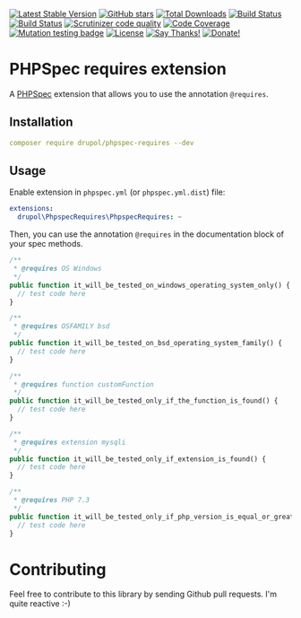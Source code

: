 [![Latest Stable Version](https://img.shields.io/packagist/v/drupol/phpspec-requires.svg?style=flat-square)](https://packagist.org/packages/drupol/phpspec-requires)
 [![GitHub stars](https://img.shields.io/github/stars/drupol/phpspec-requires.svg?style=flat-square)](https://packagist.org/packages/drupol/phpspec-requires)
 [![Total Downloads](https://img.shields.io/packagist/dt/drupol/phpspec-requires.svg?style=flat-square)](https://packagist.org/packages/drupol/phpspec-requires)
 [![Build Status](https://img.shields.io/travis/drupol/phpspec-requires/master.svg?style=flat-square)](https://travis-ci.org/drupol/phpspec-requires)
 [![Build Status](https://img.shields.io/appveyor/ci/drupol/phpspec-requires.svg?style=flat-square)](https://ci.appveyor.com/project/drupol/phpspec-requires)
 [![Scrutinizer code quality](https://img.shields.io/scrutinizer/quality/g/drupol/phpspec-requires/master.svg?style=flat-square)](https://scrutinizer-ci.com/g/drupol/phpspec-requires/?branch=master)
 [![Code Coverage](https://img.shields.io/scrutinizer/coverage/g/drupol/phpspec-requires/master.svg?style=flat-square)](https://scrutinizer-ci.com/g/drupol/phpspec-requires/?branch=master)
 [![Mutation testing badge](https://badge.stryker-mutator.io/github.com/drupol/phpspec-requires/master)](https://stryker-mutator.github.io)
 [![License](https://img.shields.io/packagist/l/drupol/phpspec-requires.svg?style=flat-square)](https://packagist.org/packages/drupol/phpspec-requires)
 [![Say Thanks!](https://img.shields.io/badge/Say-thanks-brightgreen.svg?style=flat-square)](https://saythanks.io/to/drupol)
 [![Donate!](https://img.shields.io/badge/Donate-Paypal-brightgreen.svg?style=flat-square)](https://paypal.me/drupol)
 
# PHPSpec requires extension

A [PHPSpec](http://www.phpspec.net) extension that allows you to use the
annotation `@requires`.

## Installation

```yaml
composer require drupol/phpspec-requires --dev
```

## Usage

Enable extension in `phpspec.yml` (or `phpspec.yml.dist`) file:

```yaml
extensions:
  drupol\PhpspecRequires\PhpspecRequires: ~
```

Then, you can use the annotation `@requires` in the documentation block of your spec methods.

```php
/**
 * @requires OS Windows
 */
public function it_will_be_tested_on_windows_operating_system_only() {
  // test code here
}

/**
 * @requires OSFAMILY bsd
 */
public function it_will_be_tested_on_bsd_operating_system_family() {
  // test code here
}

/**
 * @requires function customFunction
 */
public function it_will_be_tested_only_if_the_function_is_found() {
  // test code here
}

/**
 * @requires extension mysqli
 */
public function it_will_be_tested_only_if_extension_is_found() {
  // test code here
}

/**
 * @requires PHP 7.3
 */
public function it_will_be_tested_only_if_php_version_is_equal_or_greater() {
  // test code here
}

```

# Contributing

Feel free to contribute to this library by sending Github pull requests. I'm quite reactive :-)
